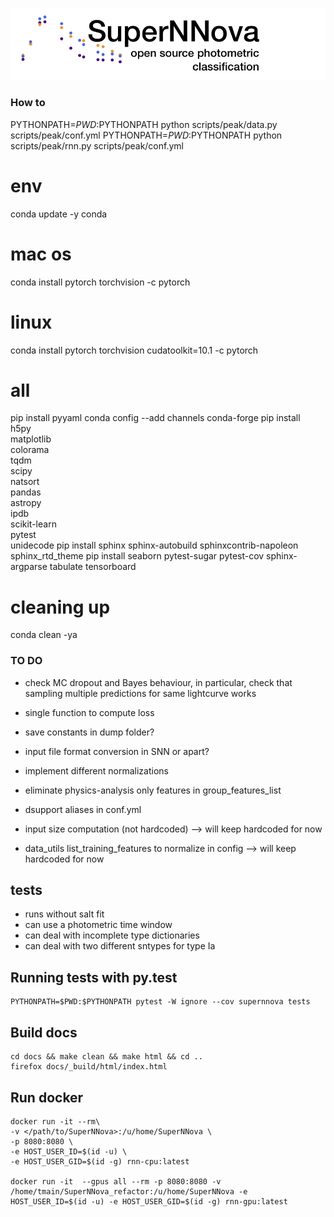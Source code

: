 
![Logo](docs/SuperNNova.png)

### How to
PYTHONPATH=$PWD:$PYTHONPATH python scripts/peak/data.py scripts/peak/conf.yml
PYTHONPATH=$PWD:$PYTHONPATH python scripts/peak/rnn.py scripts/peak/conf.yml

# env
conda update -y conda
# mac os
conda install pytorch torchvision -c pytorch
# linux
conda install pytorch torchvision cudatoolkit=10.1 -c pytorch

# all
pip install pyyaml
conda config --add channels conda-forge
pip install \
    h5py \
    matplotlib \
    colorama \
    tqdm \
    scipy \
    natsort \
    pandas \
    astropy \
    ipdb \
    scikit-learn \
    pytest \
    unidecode 
pip install sphinx sphinx-autobuild sphinxcontrib-napoleon sphinx_rtd_theme
pip install seaborn pytest-sugar pytest-cov sphinx-argparse tabulate tensorboard

# cleaning up
conda clean -ya

### TO DO

- check MC dropout and Bayes behaviour, in particular, check that sampling multiple predictions for same lightcurve works
- single function to compute loss
- save constants in dump folder?
- input file format conversion in SNN or apart?
- implement different normalizations
- eliminate physics-analysis only features in group_features_list
- dsupport aliases in conf.yml

- input size computation (not hardcoded)  --> will keep hardcoded for now
- data_utils list_training_features to normalize in config --> will keep hardcoded for now


## tests
- runs without salt fit
- can use a photometric time window
- can deal with incomplete type dictionaries
- can deal with two different sntypes for type Ia


## Running tests with py.test <a name="tests"></a>

    PYTHONPATH=$PWD:$PYTHONPATH pytest -W ignore --cov supernnova tests


## Build docs <a name="docs"></a>

    cd docs && make clean && make html && cd ..
    firefox docs/_build/html/index.html


## Run docker

    docker run -it --rm\
    -v </path/to/SuperNNova>:/u/home/SuperNNova \
    -p 8080:8080 \
    -e HOST_USER_ID=$(id -u) \
    -e HOST_USER_GID=$(id -g) rnn-cpu:latest

    docker run -it  --gpus all --rm -p 8080:8080 -v /home/tmain/SuperNNova_refactor:/u/home/SuperNNova -e HOST_USER_ID=$(id -u) -e HOST_USER_GID=$(id -g) rnn-gpu:latest
